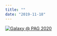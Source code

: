 ```yaml
---
title: ""
date: "2019-11-18"
---
```


[![Galaxy @ PAG 2020](/src/events/2020-pag/pag-2020-splash.png)](/events/2020-pag/)
